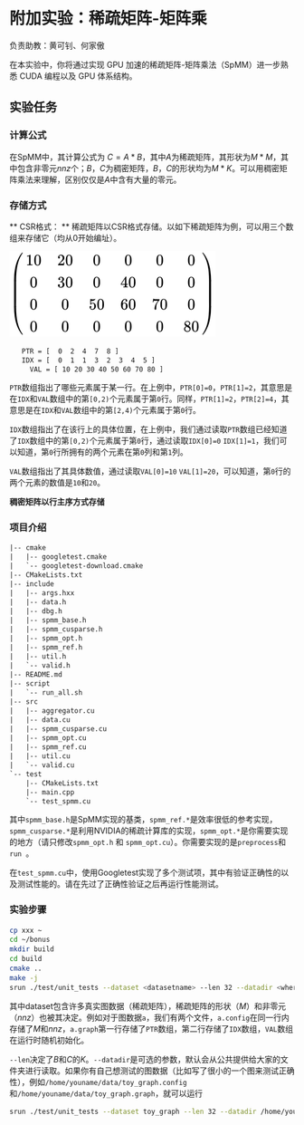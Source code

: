 # 附加实验：稀疏矩阵-矩阵乘

负责助教：黄可钊、何家傲

在本实验中，你将通过实现 GPU 加速的稀疏矩阵-矩阵乘法（SpMM）进一步熟悉 CUDA 编程以及 GPU 体系结构。

## 实验任务

### 计算公式

在SpMM中，其计算公式为 $C = A*B$，其中$A$为稀疏矩阵，其形状为$M * M$，其中包含非零元$nnz$个；$B$，$C$为稠密矩阵，$B，C$的形状均为$M * K$。可以用稠密矩阵乘法来理解，区别仅仅是$A$中含有大量的零元。

### 存储方式

** CSR格式： ** 稀疏矩阵以CSR格式存储。以如下稀疏矩阵为例，可以用三个数组来存储它（均从0开始编址）。

![稀疏矩阵例子](./fig/bonus/sparse_mat.svg)

```
   PTR = [  0  2  4  7  8 ]
   IDX = [  0  1  1  3  2  3  4  5 ]   
	 VAL = [ 10 20 30 40 50 60 70 80 ]
```

`PTR`数组指出了哪些元素属于某一行。在上例中，`PTR[0]=0`，`PTR[1]=2`，其意思是在`IDX`和`VAL`数组中的第`[0,2)`个元素属于第`0`行。同样，`PTR[1]=2`，`PTR[2]=4`，其意思是在`IDX`和`VAL`数组中的第`[2,4)`个元素属于第`0`行。

`IDX`数组指出了在该行上的具体位置，在上例中，我们通过读取`PTR`数组已经知道了`IDX`数组中的第`[0,2)`个元素属于第`0`行，通过读取`IDX[0]=0` `IDX[1]=1`，我们可以知道，第`0`行所拥有的两个元素在第`0`列和第`1`列。

`VAL`数组指出了其具体数值，通过读取`VAL[0]=10` `VAL[1]=20`，可以知道，第`0`行的两个元素的数值是`10`和`20`。



**稠密矩阵以行主序方式存储**

### 项目介绍

```
|-- cmake
|   |-- googletest.cmake
|   `-- googletest-download.cmake
|-- CMakeLists.txt
|-- include
|   |-- args.hxx
|   |-- data.h
|   |-- dbg.h
|   |-- spmm_base.h
|   |-- spmm_cusparse.h
|   |-- spmm_opt.h
|   |-- spmm_ref.h
|   |-- util.h
|   `-- valid.h
|-- README.md
|-- script
|   `-- run_all.sh
|-- src
|   |-- aggregator.cu
|   |-- data.cu
|   |-- spmm_cusparse.cu
|   |-- spmm_opt.cu
|   |-- spmm_ref.cu
|   |-- util.cu
|   `-- valid.cu
`-- test
    |-- CMakeLists.txt
    |-- main.cpp
    `-- test_spmm.cu
```

其中`spmm_base.h`是SpMM实现的基类，`spmm_ref.*`是效率很低的参考实现，`spmm_cusparse.*`是利用NVIDIA的稀疏计算库的实现，`spmm_opt.*`是你需要实现的地方（请只修改`spmm_opt.h` 和 `spmm_opt.cu`）。你需要实现的是`preprocess`和`run `。

在`test_spmm.cu`中，使用Googletest实现了多个测试项，其中有验证正确性的以及测试性能的。请在先过了正确性验证之后再运行性能测试。

### 实验步骤

```bash
cp xxx ~
cd ~/bonus
mkdir build
cd build
cmake ..
make -j
srun ./test/unit_tests --dataset <datasetname> --len 32 --datadir <where you put your data, optional> 
```

其中dataset包含许多真实图数据（稀疏矩阵），稀疏矩阵的形状（$M$）和非零元（$nnz$）也被其决定。例如对于图数据`a`，我们有两个文件，`a.config`在同一行内存储了$M$和$nnz$，`a.graph`第一行存储了`PTR`数组，第二行存储了`IDX`数组，`VAL`数组在运行时随机初始化。

`--len`决定了$B$和$C$的$K$。`--datadir`是可选的参数，默认会从公共提供给大家的文件夹进行读取。如果你有自己想测试的图数据（比如写了很小的一个图来测试正确性），例如`/home/youname/data/toy_graph.config`和`/home/youname/data/toy_graph.graph`，就可以运行

```bash
srun ./test/unit_tests --dataset toy_graph --len 32 --datadir /home/youname/data/
```

